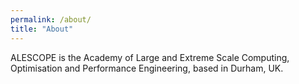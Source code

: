 ```yaml
---
permalink: /about/
title: "About"
---
```


ALESCOPE is the Academy of Large and Extreme Scale Computing, Optimisation and Performance Engineering, based in Durham, UK.
